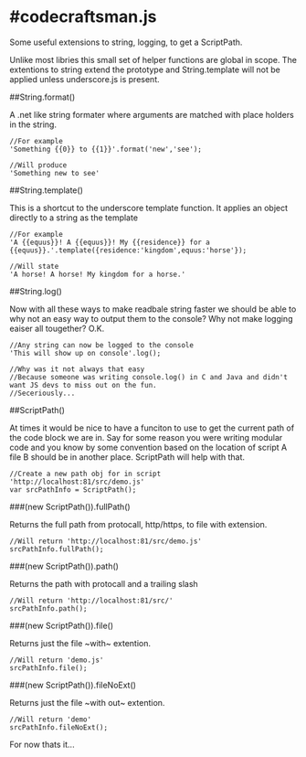 #codecraftsman.js
================

Some useful extensions to string, logging, to get a ScriptPath.

Unlike most libries this small set of helper functions are global in scope. The extentions to string extend the prototype
and String.template will not be applied unless underscore.js is present.

##String.format()

A .net like string formater where arguments are matched with place holders in the string.

    //For example
    'Something {{0}} to {{1}}'.format('new','see');
    
    //Will produce
    'Something new to see'
    
##String.template()

This is a shortcut to the underscore template function. It applies an object directly to a string as the template

    //For example
    'A {{equus}}! A {{equus}}! My {{residence}} for a {{equus}}.'.template({residence:'kingdom',equus:'horse'});
    
    //Will state
    'A horse! A horse! My kingdom for a horse.'

##String.log()

Now with all these ways to make readbale string faster we should be able to why not an easy way to output them to the
console? Why not make logging eaiser all tougether? O.K.

    //Any string can now be logged to the console
    'This will show up on console'.log();
    
    //Why was it not always that easy
    //Because someone was writing console.log() in C and Java and didn't want JS devs to miss out on the fun.
    //Seceriously...
    
##ScriptPath()

At times it would be nice to have a funciton to use to get the current path of the code block we are in. Say for
some reason you were writing modular code and you know by some convention based on the location of script A file B 
should be in another place. ScriptPath will help with that.

    //Create a new path obj for in script 'http://localhost:81/src/demo.js'
    var srcPathInfo = ScriptPath();

###(new ScriptPath()).fullPath()

Returns the full path from protocall, http/https, to file with extension.

    //Will return 'http://localhost:81/src/demo.js'
    srcPathInfo.fullPath();

###(new ScriptPath()).path()

Returns the path with protocall and a trailing slash

    //Will return 'http://localhost:81/src/'
    srcPathInfo.path();

###(new ScriptPath()).file()

Returns just the file ~with~ extention.

    //Will return 'demo.js'
    srcPathInfo.file();

###(new ScriptPath()).fileNoExt()

Returns just the file ~with out~ extention.

    //Will return 'demo'
    srcPathInfo.fileNoExt();

For now thats it...
    
